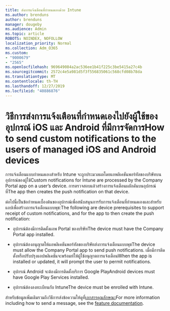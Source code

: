 ```yaml
---
title: ส่งการแจ้งเตือนที่กำหนดเองด้วย Intune
ms.author: brenduns
author: brenduns
manager: dougeby
ms.audience: Admin
ms.topic: article
ROBOTS: NOINDEX, NOFOLLOW
localization_priority: Normal
ms.collection: Adm_O365
ms.custom:
- "9000679"
- "2565"
ms.openlocfilehash: 969649084a2ac536ee1b41f225c3be5415a27c4b
ms.sourcegitcommit: 2572c4e5a981d5f3f556835061c568cfd08b78da
ms.translationtype: MT
ms.contentlocale: th-TH
ms.lasthandoff: 12/27/2019
ms.locfileid: "40886876"
---
```

# <a name="how-to-send-custom-notifications-to-the-users-of-managed-ios-and-android-devices"></a><span data-ttu-id="a51b6-102">วิธีการส่งการแจ้งเตือนที่กำหนดเองไปยังผู้ใช้ของอุปกรณ์ iOS และ Android ที่มีการจัดการ</span><span class="sxs-lookup"><span data-stu-id="a51b6-102">How to send custom notifications to the users of managed iOS and Android devices</span></span>

<span data-ttu-id="a51b6-103">การแจ้งเตือนแบบกำหนดเองสำหรับ Intune จะถูกประมวลผลโดยแอพลิเคชันพอร์ทัลของบริษัทบนอุปกรณ์ของผู้ใช้</span><span class="sxs-lookup"><span data-stu-id="a51b6-103">Custom notifications for Intune are processed by the Company Portal app on a user’s device.</span></span> <span data-ttu-id="a51b6-104">การตรวจสอบแล้วสร้างการแจ้งเตือนผลักดันบนอุปกรณ์ที่</span><span class="sxs-lookup"><span data-stu-id="a51b6-104">The app then creates the push notification on that device.</span></span>

<span data-ttu-id="a51b6-105">ต่อไปนี้เป็นข้อกำหนดเบื้องต้นของอุปกรณ์เพื่อสนับสนุนการรับการแจ้งเตือนที่กำหนดเองและสำหรับแอปเพื่อสร้างการแจ้งเตือนแบบพุช:</span><span class="sxs-lookup"><span data-stu-id="a51b6-105">The following are device prerequisites to support receipt of custom notifications, and for the app to then create the push notification:</span></span>

- <span data-ttu-id="a51b6-106">อุปกรณ์ต้องมีการติดตั้งแอพ Portal ของบริษัท</span><span class="sxs-lookup"><span data-stu-id="a51b6-106">The device must have the Company Portal app installed.</span></span>  

- <span data-ttu-id="a51b6-107">อุปกรณ์ต้องอนุญาตให้แอพลิเคชันพอร์ทัลของบริษัทส่งการแจ้งเตือนแบบพุช</span><span class="sxs-lookup"><span data-stu-id="a51b6-107">The device must allow the Company Portal app to send push notifications.</span></span> <span data-ttu-id="a51b6-108">เมื่อมีการติดตั้งหรือปรับปรุงแอปพลิเคชันจะพร้อมท์ให้ผู้ใช้อนุญาตการแจ้งเตือน</span><span class="sxs-lookup"><span data-stu-id="a51b6-108">When the app is installed or updated, it will prompt the user to permit notifications.</span></span>

- <span data-ttu-id="a51b6-109">อุปกรณ์ Android จะต้องมีการติดตั้งบริการ Google Play</span><span class="sxs-lookup"><span data-stu-id="a51b6-109">Android devices must have Google Play Services installed.</span></span>

- <span data-ttu-id="a51b6-110">อุปกรณ์ต้องลงทะเบียนกับ Intune</span><span class="sxs-lookup"><span data-stu-id="a51b6-110">The device must be enrolled with Intune.</span></span>

<span data-ttu-id="a51b6-111">สำหรับข้อมูลเพิ่มเติมรวมถึงวิธีการส่งข้อความให้ดูที่[เอกสารคุณลักษณะ](https://docs.microsoft.com/intune/custom-notifications)</span><span class="sxs-lookup"><span data-stu-id="a51b6-111">For more information including how to send a message, see the [feature documentation](https://docs.microsoft.com/intune/custom-notifications).</span></span>
